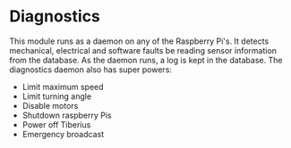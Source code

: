 # Diagnostics
This module runs as a daemon on any of the Raspberry Pi's. It detects mechanical, electrical and software faults be reading sensor information from the database. As the daemon runs, a log is kept in the database. The diagnostics daemon also has super powers:
- Limit maximum speed
- Limit turning angle
- Disable motors
- Shutdown raspberry Pis
- Power off Tiberius
- Emergency broadcast

